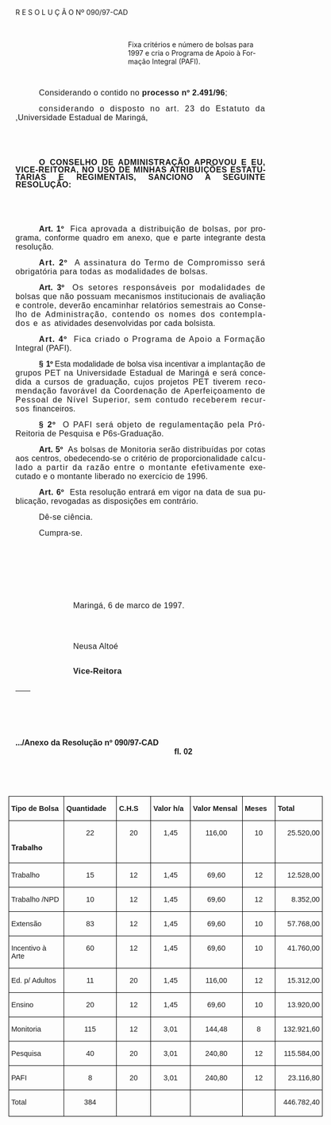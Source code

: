 <body lang=PT-BR style='tab-interval:36.0pt'>

<div class=Section1>

<p class=MsoTitle>R E S O L U Ç Ã O Nº 090/97-CAD</p>

<p class=MsoNormal style='margin-top:14.4pt;margin-right:0cm;margin-bottom:
0cm;margin-left:43.2pt;margin-bottom:.0001pt;text-indent:39.6pt;line-height:
11.4pt;mso-line-height-rule:exactly;tab-stops:70.9pt'><span style='font-size:
12.0pt;mso-bidi-font-size:10.0pt;font-family:Arial;letter-spacing:.35pt;
mso-fareast-language:EN-US'><![if !supportEmptyParas]>&nbsp;<![endif]><o:p></o:p></span></p>

<p class=MsoBodyTextIndent style='margin-left:6.0cm;text-indent:0cm'>Fixa
critérios e número de bolsas para 1997 e cria o Programa de Apoio à Formação
Integral (PAFI).</p>

<p class=MsoNormal style='text-align:justify;text-indent:35.45pt;tab-stops:
70.9pt'><span style='font-size:12.0pt;mso-bidi-font-size:10.0pt;font-family:
Arial;letter-spacing:.35pt;mso-fareast-language:EN-US'><![if !supportEmptyParas]>&nbsp;<![endif]><o:p></o:p></span></p>

<p class=MsoNormal style='text-align:justify;text-indent:35.45pt;tab-stops:
70.9pt'><span style='font-size:12.0pt;mso-bidi-font-size:10.0pt;font-family:
Arial;letter-spacing:.35pt;mso-fareast-language:EN-US'>Considerando o contido
no <b>processo nº 2.491/96</b>; <o:p></o:p></span></p>

<p class=MsoNormal style='text-align:justify;text-indent:35.45pt;tab-stops:
70.9pt'><span style='font-size:12.0pt;mso-bidi-font-size:10.0pt;font-family:
Arial;letter-spacing:1.0pt;mso-fareast-language:EN-US'>considerando o disposto
no art. 23 do Estatuto da </span><span style='font-size:12.0pt;mso-bidi-font-size:
10.0pt;font-family:Arial;letter-spacing:.3pt;mso-fareast-language:EN-US'>,Universidade
Estadual de Maringá,<o:p></o:p></span></p>

<p class=MsoNormal style='margin-left:10.8pt;text-align:justify;text-indent:
72.0pt;line-height:11.4pt;mso-line-height-rule:exactly;tab-stops:70.9pt'><span
style='font-size:12.0pt;mso-bidi-font-size:10.0pt;font-family:Arial;letter-spacing:
.55pt;mso-fareast-language:EN-US'><![if !supportEmptyParas]>&nbsp;<![endif]><o:p></o:p></span></p>

<p class=MsoNormal style='margin-left:10.8pt;text-align:justify;text-indent:
72.0pt;line-height:11.4pt;mso-line-height-rule:exactly;tab-stops:70.9pt'><span
style='font-size:12.0pt;mso-bidi-font-size:10.0pt;font-family:Arial;letter-spacing:
.55pt;mso-fareast-language:EN-US'><![if !supportEmptyParas]>&nbsp;<![endif]><o:p></o:p></span></p>

<p class=MsoNormal style='text-align:justify;text-indent:35.45pt;line-height:
11.4pt;mso-line-height-rule:exactly;tab-stops:70.9pt'><b><span
style='font-size:12.0pt;mso-bidi-font-size:10.0pt;font-family:Arial;letter-spacing:
.55pt;mso-fareast-language:EN-US'>O CONSELHO DE ADMINISTRAÇÃO APROVOU E EU,
VICE-</span></b><b><span style='font-size:12.0pt;mso-bidi-font-size:10.0pt;
font-family:Arial;letter-spacing:.5pt;mso-fareast-language:EN-US'>REITORA, NO
USO DE MINHAS ATRIBUIÇÕES ESTATUTARIAS E </span></b><b><span style='font-size:
12.0pt;mso-bidi-font-size:10.0pt;font-family:Arial;letter-spacing:.4pt;
mso-fareast-language:EN-US'>REGIMENTAIS, SANCIONO A SEGUINTE RESOLUÇÃO:<o:p></o:p></span></b></p>

<p class=MsoNormal style='margin-left:10.8pt;text-align:justify;line-height:
11.4pt;mso-line-height-rule:exactly;tab-stops:70.9pt'><span style='font-size:
12.0pt;mso-bidi-font-size:10.0pt;font-family:Arial;letter-spacing:.25pt;
mso-fareast-language:EN-US'><![if !supportEmptyParas]>&nbsp;<![endif]><o:p></o:p></span></p>

<p class=MsoNormal style='margin-left:10.8pt;text-align:justify;line-height:
11.4pt;mso-line-height-rule:exactly;tab-stops:70.9pt'><span style='font-size:
12.0pt;mso-bidi-font-size:10.0pt;font-family:Arial;letter-spacing:.25pt;
mso-fareast-language:EN-US'><![if !supportEmptyParas]>&nbsp;<![endif]><o:p></o:p></span></p>

<p class=MsoNormal style='text-align:justify;text-indent:35.45pt;tab-stops:
70.9pt'><b><span style='font-size:12.0pt;mso-bidi-font-size:10.0pt;font-family:
Arial;letter-spacing:.25pt;mso-fareast-language:EN-US'>Art. 1º</span></b><span
style='font-size:12.0pt;mso-bidi-font-size:10.0pt;font-family:Arial;letter-spacing:
.25pt;mso-fareast-language:EN-US'><span style="mso-spacerun: yes">  </span></span><span
style='font-size:12.0pt;mso-bidi-font-size:10.0pt;font-family:Arial;letter-spacing:
.75pt;mso-fareast-language:EN-US'>Fica aprovada a distribuição de bolsas, por </span><span
style='font-size:12.0pt;mso-bidi-font-size:10.0pt;font-family:Arial;letter-spacing:
.3pt;mso-fareast-language:EN-US'>programa, conforme quadro em anexo, que e parte
integrante desta </span><span style='font-size:12.0pt;mso-bidi-font-size:10.0pt;
font-family:Arial;letter-spacing:.25pt;mso-fareast-language:EN-US'>resolução.<o:p></o:p></span></p>

<p class=MsoNormal style='text-align:justify;text-indent:35.45pt;tab-stops:
70.9pt'><b><span style='font-size:12.0pt;mso-bidi-font-size:10.0pt;font-family:
Arial;letter-spacing:1.0pt;mso-fareast-language:EN-US'>Art. 2º</span></b><span
style='font-size:12.0pt;mso-bidi-font-size:10.0pt;font-family:Arial;letter-spacing:
1.0pt;mso-fareast-language:EN-US'><span style="mso-spacerun: yes">  </span>A
assinatura do Termo de Compromisso será </span><span style='font-size:12.0pt;
mso-bidi-font-size:10.0pt;font-family:Arial;letter-spacing:.6pt;mso-fareast-language:
EN-US'>obrigatória para todas as modalidades de bolsas.<o:p></o:p></span></p>

<p class=MsoNormal style='text-align:justify;text-indent:35.45pt;tab-stops:
70.9pt'><b style='mso-bidi-font-weight:normal'><span style='font-size:12.0pt;
mso-bidi-font-size:10.0pt;font-family:Arial;letter-spacing:.1pt;mso-fareast-language:
EN-US'>Art. 3º<span style="mso-spacerun: yes">  </span></span></b><span
style='font-size:12.0pt;mso-bidi-font-size:10.0pt;font-family:Arial;letter-spacing:
.9pt;mso-fareast-language:EN-US'>Os setores responsáveis por modalidades de </span><span
style='font-size:12.0pt;mso-bidi-font-size:10.0pt;font-family:Arial;letter-spacing:
.45pt;mso-fareast-language:EN-US'>bolsas que não possuam mecanismos
institucionais de avaliação e </span><span style='font-size:12.0pt;mso-bidi-font-size:
10.0pt;font-family:Arial;letter-spacing:.6pt;mso-fareast-language:EN-US'>controle,
deverão encaminhar relatórios semestrais ao Conselho </span><span
style='font-size:12.0pt;mso-bidi-font-size:10.0pt;font-family:Arial;letter-spacing:
1.1pt;mso-fareast-language:EN-US'>de Administração, contendo os nomes dos
contemplados e as </span><span style='font-size:12.0pt;mso-bidi-font-size:10.0pt;
font-family:Arial;letter-spacing:.3pt;mso-fareast-language:EN-US'>atividades
desenvolvidas por cada bolsista.<o:p></o:p></span></p>

<p class=MsoNormal style='text-align:justify;text-indent:35.45pt;tab-stops:
70.9pt'><b><span style='font-size:12.0pt;mso-bidi-font-size:10.0pt;font-family:
Arial;letter-spacing:1.05pt;mso-fareast-language:EN-US'>Art. 4º</span></b><span
style='font-size:12.0pt;mso-bidi-font-size:10.0pt;font-family:Arial;letter-spacing:
1.05pt;mso-fareast-language:EN-US'><span style="mso-spacerun: yes"> 
</span>Fica criado o Programa de Apoio a Formação </span><span
style='font-size:12.0pt;mso-bidi-font-size:10.0pt;font-family:Arial;letter-spacing:
.3pt;mso-fareast-language:EN-US'>Integral (PAFI).<b><o:p></o:p></b></span></p>

<p class=MsoNormal style='text-align:justify;text-indent:35.45pt;tab-stops:
70.9pt'><b><span style='font-size:12.0pt;mso-bidi-font-size:10.0pt;font-family:
Arial;letter-spacing:.3pt;mso-fareast-language:EN-US'>§ </span></b><b><span
style='font-size:12.0pt;mso-bidi-font-size:10.0pt;font-family:Arial;letter-spacing:
-.35pt;mso-fareast-language:EN-US'>1º</span></b><b style='mso-bidi-font-weight:
normal'><span style='font-size:12.0pt;mso-bidi-font-size:10.0pt;font-family:
Arial;letter-spacing:-.35pt;mso-fareast-language:EN-US'> </span></b><span
style='font-size:12.0pt;mso-bidi-font-size:10.0pt;font-family:Arial;mso-fareast-language:
EN-US'>Esta modalidade de bolsa visa incentivar a <span style='letter-spacing:
.45pt'>implantação de grupos PET na Universidade Estadual de Maringá e será
concedida a cursos de graduação, cujos projetos PET tiverem </span><span
style='letter-spacing:.8pt'>recomendação favorável da Coordenação de
Aperfeiçoamento de </span><span style='letter-spacing:1.1pt'>Pessoal de Nível
Superior, sem contudo receberem recursos </span><span style='letter-spacing:
.25pt'>financeiros.<o:p></o:p></span></span></p>

<p class=MsoNormal style='text-align:justify;text-indent:35.45pt;tab-stops:
70.9pt'><b><span style='font-size:12.0pt;mso-bidi-font-size:10.0pt;font-family:
Arial;letter-spacing:.85pt;mso-fareast-language:EN-US'>§ 2º<span
style="mso-spacerun: yes">  </span></span></b><span style='font-size:12.0pt;
mso-bidi-font-size:10.0pt;font-family:Arial;letter-spacing:.85pt;mso-fareast-language:
EN-US'>O PAFI será objeto de regulamentação pela Pró-</span><span
style='font-size:12.0pt;mso-bidi-font-size:10.0pt;font-family:Arial;letter-spacing:
.35pt;mso-fareast-language:EN-US'>Reitoria de Pesquisa e P6s-Graduação.<o:p></o:p></span></p>

<p class=MsoNormal style='text-align:justify;text-indent:35.45pt;tab-stops:
70.9pt'><b style='mso-bidi-font-weight:normal'><span style='font-size:12.0pt;
mso-bidi-font-size:10.0pt;font-family:Arial;letter-spacing:.15pt;mso-fareast-language:
EN-US'>Art. 5º<span style="mso-spacerun: yes">  </span></span></b><span
style='font-size:12.0pt;mso-bidi-font-size:10.0pt;font-family:Arial;letter-spacing:
.5pt;mso-fareast-language:EN-US'>As bolsas de Monitoria serão distribuídas por </span><span
style='font-size:12.0pt;mso-bidi-font-size:10.0pt;font-family:Arial;letter-spacing:
.3pt;mso-fareast-language:EN-US'>cotas aos centros, obedecendo-se o critério de
proporcionalidade </span><span style='font-size:12.0pt;mso-bidi-font-size:10.0pt;
font-family:Arial;letter-spacing:1.1pt;mso-fareast-language:EN-US'>calculado a
partir da razão entre o montante efetivamente </span><span style='font-size:
12.0pt;mso-bidi-font-size:10.0pt;font-family:Arial;letter-spacing:.35pt;
mso-fareast-language:EN-US'>executado e o montante liberado no exercício de
1996.<o:p></o:p></span></p>

<p class=MsoNormal style='text-align:justify;text-indent:35.45pt;tab-stops:
70.9pt'><b><span style='font-size:12.0pt;mso-bidi-font-size:10.0pt;font-family:
Arial;letter-spacing:.35pt;mso-fareast-language:EN-US'>Art. 6º </span></b><span
style='font-size:12.0pt;mso-bidi-font-size:10.0pt;font-family:Arial;letter-spacing:
.35pt;mso-fareast-language:EN-US'><span style="mso-spacerun: yes"> </span>Esta
resolução entrará em vigor na data de sua </span><span style='font-size:12.0pt;
mso-bidi-font-size:10.0pt;font-family:Arial;letter-spacing:.3pt;mso-fareast-language:
EN-US'>publicação, revogadas as disposições em contrário.<o:p></o:p></span></p>

<p class=MsoNormal style='text-align:justify;text-indent:35.45pt;tab-stops:
70.9pt'><span style='font-size:12.0pt;mso-bidi-font-size:10.0pt;font-family:
Arial;letter-spacing:.4pt;mso-fareast-language:EN-US'>Dê-se ciência.<o:p></o:p></span></p>

<p class=MsoNormal style='text-align:justify;text-indent:35.45pt;tab-stops:
70.9pt'><span style='font-size:12.0pt;mso-bidi-font-size:10.0pt;font-family:
Arial;letter-spacing:.35pt;mso-fareast-language:EN-US'>Cumpra-se.<o:p></o:p></span></p>

<p class=MsoNormal style='text-align:justify;text-indent:35.45pt;tab-stops:
70.9pt'><span style='font-size:12.0pt;mso-bidi-font-size:10.0pt;font-family:
Arial;letter-spacing:.3pt;mso-fareast-language:EN-US'><![if !supportEmptyParas]>&nbsp;<![endif]><o:p></o:p></span></p>

<p class=MsoNormal style='tab-stops:70.9pt'><span style='font-size:12.0pt;
mso-bidi-font-size:10.0pt;font-family:Arial;letter-spacing:.3pt;mso-fareast-language:
EN-US'><![if !supportEmptyParas]>&nbsp;<![endif]><o:p></o:p></span></p>

<p class=MsoNormal style='tab-stops:70.9pt'><span style='font-size:12.0pt;
mso-bidi-font-size:10.0pt;font-family:Arial;letter-spacing:.3pt;mso-fareast-language:
EN-US'><![if !supportEmptyParas]>&nbsp;<![endif]><o:p></o:p></span></p>

<p class=MsoNormal style='tab-stops:70.9pt'><span style='font-size:12.0pt;
mso-bidi-font-size:10.0pt;font-family:Arial;letter-spacing:.3pt;mso-fareast-language:
EN-US'><span style='mso-tab-count:1'>                        </span><span
style='mso-tab-count:1'>                        </span><span style='mso-tab-count:
1'>                        </span><span style='mso-tab-count:1'>                        </span><span
style='mso-tab-count:1'>                        </span>Maringá, 6 de marco de
1997.<o:p></o:p></span></p>

<p class=MsoNormal style='tab-stops:70.9pt'><span style='font-size:12.0pt;
mso-bidi-font-size:10.0pt;font-family:Arial;letter-spacing:.3pt;mso-fareast-language:
EN-US'><![if !supportEmptyParas]>&nbsp;<![endif]><o:p></o:p></span></p>

<p class=MsoNormal style='tab-stops:70.9pt'><span style='font-size:12.0pt;
mso-bidi-font-size:10.0pt;font-family:Arial;letter-spacing:.3pt;mso-fareast-language:
EN-US'><span style='mso-tab-count:1'>                        </span><span
style='mso-tab-count:1'>                        </span><span style='mso-tab-count:
1'>                        </span><span style='mso-tab-count:1'>                        </span><span
style='mso-tab-count:1'>                        </span>Neusa Altoé<o:p></o:p></span></p>

<p class=MsoNormal style='tab-stops:70.9pt'><span style='font-size:12.0pt;
mso-bidi-font-size:10.0pt;font-family:Arial;letter-spacing:.3pt;mso-fareast-language:
EN-US'><span style='mso-tab-count:1'>                        </span><span
style='mso-tab-count:1'>                        </span><span style='mso-tab-count:
1'>                        </span><span style='mso-tab-count:1'>                        </span><span
style='mso-tab-count:1'>                        </span><b>Vice-Reitora<o:p></o:p></b></span></p>

<div style='mso-element:frame;mso-element-frame-width:113.75pt;mso-element-frame-height:
11.8pt;mso-element-frame-hspace:9.4pt;mso-element-wrap:around;mso-element-anchor-vertical:
page;mso-element-anchor-horizontal:margin;mso-element-top:618.0pt'>

<table cellspacing=0 cellpadding=0 hspace=0 vspace=0 width=164 height=16
 align=left>
 <tr>
  <td valign=top align=left height=16 style='padding-top:0cm;padding-right:
  9.4pt;padding-bottom:0cm;padding-left:9.4pt'>
  <p class=MsoNormal style='tab-stops:70.9pt;mso-element:frame;mso-element-frame-width:
  113.75pt;mso-element-frame-height:11.8pt;mso-element-frame-hspace:9.4pt;
  mso-element-wrap:around;mso-element-anchor-vertical:page;mso-element-anchor-horizontal:
  margin;mso-element-top:618.0pt'><span style='font-size:12.0pt;mso-bidi-font-size:
  10.0pt;font-family:Arial'><![if !supportEmptyParas]>&nbsp;<![endif]><o:p></o:p></span></p>
  </td>
 </tr>
</table>

</div>

<p class=MsoNormal style='tab-stops:70.9pt'><b><span style='font-size:12.0pt;
mso-bidi-font-size:10.0pt;font-family:Arial'><![if !supportEmptyParas]>&nbsp;<![endif]><o:p></o:p></span></b></p>

<p class=MsoNormal style='tab-stops:70.9pt'><b><span style='font-size:12.0pt;
mso-bidi-font-size:10.0pt;font-family:Arial'><![if !supportEmptyParas]>&nbsp;<![endif]><o:p></o:p></span></b></p>

<p class=MsoNormal style='tab-stops:70.9pt'><b><span style='font-size:12.0pt;
mso-bidi-font-size:10.0pt;font-family:Arial'>.../Anexo da Resolução nº
090/97-CAD<span style='mso-tab-count:1'>               </span><span
style='mso-tab-count:1'>                        </span><span style='mso-tab-count:
1'>                        </span><span style='mso-tab-count:1'>                        </span><span
style='mso-tab-count:1'>                        </span>fl. 02<o:p></o:p></span></b></p>

<p class=MsoNormal style='tab-stops:70.9pt'><b><span style='font-size:12.0pt;
mso-bidi-font-size:10.0pt;font-family:Arial'><![if !supportEmptyParas]>&nbsp;<![endif]><o:p></o:p></span></b></p>

<p class=MsoNormal style='tab-stops:70.9pt'><b><span style='font-size:12.0pt;
mso-bidi-font-size:10.0pt;font-family:Arial'><![if !supportEmptyParas]>&nbsp;<![endif]><o:p></o:p></span></b></p>

<table border=1 cellspacing=0 cellpadding=0 width=633 style='width:474.9pt;
 margin-left:-10.7pt;border-collapse:collapse;border:none;mso-border-alt:solid windowtext .5pt;
 mso-padding-alt:0cm 3.5pt 0cm 3.5pt'>
 <tr>
  <td width=118 valign=top style='width:88.2pt;border:solid windowtext .5pt;
  padding:0cm 3.5pt 0cm 3.5pt'>
  <p class=MsoNormal style='tab-stops:70.9pt'><b><span style='font-size:11.0pt;
  mso-bidi-font-size:10.0pt;font-family:Arial'>Tipo de Bolsa<o:p></o:p></span></b></p>
  </td>
  <td width=111 valign=top style='width:82.9pt;border:solid windowtext .5pt;
  border-left:none;mso-border-left-alt:solid windowtext .5pt;padding:0cm 3.5pt 0cm 3.5pt'>
  <p class=MsoNormal style='tab-stops:70.9pt'><b><span style='font-size:11.0pt;
  mso-bidi-font-size:10.0pt;font-family:Arial'>Quantidade<o:p></o:p></span></b></p>
  </td>
  <td width=64 valign=top style='width:48.25pt;border:solid windowtext .5pt;
  border-left:none;mso-border-left-alt:solid windowtext .5pt;padding:0cm 3.5pt 0cm 3.5pt'>
  <p class=MsoNormal style='tab-stops:70.9pt'><b><span style='font-size:11.0pt;
  mso-bidi-font-size:10.0pt;font-family:Arial'>C.H.S<o:p></o:p></span></b></p>
  </td>
  <td width=81 valign=top style='width:60.6pt;border:solid windowtext .5pt;
  border-left:none;mso-border-left-alt:solid windowtext .5pt;padding:0cm 3.5pt 0cm 3.5pt'>
  <p class=MsoNormal style='tab-stops:70.9pt'><b><span style='font-size:11.0pt;
  mso-bidi-font-size:10.0pt;font-family:Arial'>Valor h/a<o:p></o:p></span></b></p>
  </td>
  <td width=108 valign=top style='width:80.7pt;border:solid windowtext .5pt;
  border-left:none;mso-border-left-alt:solid windowtext .5pt;padding:0cm 3.5pt 0cm 3.5pt'>
  <p class=MsoNormal style='tab-stops:70.9pt'><b><span style='font-size:11.0pt;
  mso-bidi-font-size:10.0pt;font-family:Arial'>Valor Mensal<o:p></o:p></span></b></p>
  </td>
  <td width=65 valign=top style='width:48.55pt;border:solid windowtext .5pt;
  border-left:none;mso-border-left-alt:solid windowtext .5pt;padding:0cm 3.5pt 0cm 3.5pt'>
  <p class=MsoNormal style='tab-stops:70.9pt'><b><span style='font-size:11.0pt;
  mso-bidi-font-size:10.0pt;font-family:Arial'>Meses<o:p></o:p></span></b></p>
  </td>
  <td width=88 valign=top style='width:65.7pt;border:solid windowtext .5pt;
  border-left:none;mso-border-left-alt:solid windowtext .5pt;padding:0cm 3.5pt 0cm 3.5pt'>
  <p class=MsoNormal style='tab-stops:70.9pt'><b><span style='font-size:11.0pt;
  mso-bidi-font-size:10.0pt;font-family:Arial'>Total<o:p></o:p></span></b></p>
  </td>
 </tr>
 <tr>
  <td width=118 valign=top style='width:88.2pt;border:solid windowtext .5pt;
  border-top:none;mso-border-top-alt:solid windowtext .5pt;padding:0cm 3.5pt 0cm 3.5pt'>
  <h1><span style='font-size:11.0pt;mso-bidi-font-size:10.0pt'>Trabalho<o:p></o:p></span></h1>
  </td>
  <td width=111 valign=top style='width:82.9pt;border-top:none;border-left:
  none;border-bottom:solid windowtext .5pt;border-right:solid windowtext .5pt;
  mso-border-top-alt:solid windowtext .5pt;mso-border-left-alt:solid windowtext .5pt;
  padding:0cm 3.5pt 0cm 3.5pt'>
  <p class=MsoNormal align=center style='text-align:center;tab-stops:70.9pt'><span
  style='font-size:11.0pt;mso-bidi-font-size:10.0pt;font-family:Arial'>22<o:p></o:p></span></p>
  </td>
  <td width=64 valign=top style='width:48.25pt;border-top:none;border-left:
  none;border-bottom:solid windowtext .5pt;border-right:solid windowtext .5pt;
  mso-border-top-alt:solid windowtext .5pt;mso-border-left-alt:solid windowtext .5pt;
  padding:0cm 3.5pt 0cm 3.5pt'>
  <p class=MsoNormal align=center style='text-align:center;tab-stops:70.9pt'><span
  style='font-size:11.0pt;mso-bidi-font-size:10.0pt;font-family:Arial'>20<o:p></o:p></span></p>
  </td>
  <td width=81 valign=top style='width:60.6pt;border-top:none;border-left:none;
  border-bottom:solid windowtext .5pt;border-right:solid windowtext .5pt;
  mso-border-top-alt:solid windowtext .5pt;mso-border-left-alt:solid windowtext .5pt;
  padding:0cm 3.5pt 0cm 3.5pt'>
  <p class=MsoNormal align=center style='text-align:center;tab-stops:70.9pt'><span
  style='font-size:11.0pt;mso-bidi-font-size:10.0pt;font-family:Arial'>1,45<o:p></o:p></span></p>
  </td>
  <td width=108 valign=top style='width:80.7pt;border-top:none;border-left:
  none;border-bottom:solid windowtext .5pt;border-right:solid windowtext .5pt;
  mso-border-top-alt:solid windowtext .5pt;mso-border-left-alt:solid windowtext .5pt;
  padding:0cm 3.5pt 0cm 3.5pt'>
  <p class=MsoNormal align=center style='text-align:center;tab-stops:70.9pt'><span
  style='font-size:11.0pt;mso-bidi-font-size:10.0pt;font-family:Arial'>116,00<o:p></o:p></span></p>
  </td>
  <td width=65 valign=top style='width:48.55pt;border-top:none;border-left:
  none;border-bottom:solid windowtext .5pt;border-right:solid windowtext .5pt;
  mso-border-top-alt:solid windowtext .5pt;mso-border-left-alt:solid windowtext .5pt;
  padding:0cm 3.5pt 0cm 3.5pt'>
  <p class=MsoNormal align=center style='text-align:center;tab-stops:70.9pt'><span
  style='font-size:11.0pt;mso-bidi-font-size:10.0pt;font-family:Arial'>10<o:p></o:p></span></p>
  </td>
  <td width=88 valign=top style='width:65.7pt;border-top:none;border-left:none;
  border-bottom:solid windowtext .5pt;border-right:solid windowtext .5pt;
  mso-border-top-alt:solid windowtext .5pt;mso-border-left-alt:solid windowtext .5pt;
  padding:0cm 3.5pt 0cm 3.5pt'>
  <p class=MsoNormal align=right style='text-align:right;tab-stops:70.9pt'><span
  style='font-size:11.0pt;mso-bidi-font-size:10.0pt;font-family:Arial'>25.520,00<o:p></o:p></span></p>
  </td>
 </tr>
 <tr>
  <td width=118 valign=top style='width:88.2pt;border:solid windowtext .5pt;
  border-top:none;mso-border-top-alt:solid windowtext .5pt;padding:0cm 3.5pt 0cm 3.5pt'>
  <p class=MsoNormal style='tab-stops:70.9pt'><span style='font-size:11.0pt;
  mso-bidi-font-size:10.0pt;font-family:Arial'>Trabalho<o:p></o:p></span></p>
  </td>
  <td width=111 valign=top style='width:82.9pt;border-top:none;border-left:
  none;border-bottom:solid windowtext .5pt;border-right:solid windowtext .5pt;
  mso-border-top-alt:solid windowtext .5pt;mso-border-left-alt:solid windowtext .5pt;
  padding:0cm 3.5pt 0cm 3.5pt'>
  <p class=MsoNormal align=center style='text-align:center;tab-stops:70.9pt'><span
  style='font-size:11.0pt;mso-bidi-font-size:10.0pt;font-family:Arial'>15<o:p></o:p></span></p>
  </td>
  <td width=64 valign=top style='width:48.25pt;border-top:none;border-left:
  none;border-bottom:solid windowtext .5pt;border-right:solid windowtext .5pt;
  mso-border-top-alt:solid windowtext .5pt;mso-border-left-alt:solid windowtext .5pt;
  padding:0cm 3.5pt 0cm 3.5pt'>
  <p class=MsoNormal align=center style='text-align:center;tab-stops:70.9pt'><span
  style='font-size:11.0pt;mso-bidi-font-size:10.0pt;font-family:Arial'>12<o:p></o:p></span></p>
  </td>
  <td width=81 valign=top style='width:60.6pt;border-top:none;border-left:none;
  border-bottom:solid windowtext .5pt;border-right:solid windowtext .5pt;
  mso-border-top-alt:solid windowtext .5pt;mso-border-left-alt:solid windowtext .5pt;
  padding:0cm 3.5pt 0cm 3.5pt'>
  <p class=MsoNormal align=center style='text-align:center;tab-stops:70.9pt'><span
  style='font-size:11.0pt;mso-bidi-font-size:10.0pt;font-family:Arial'>1,45<o:p></o:p></span></p>
  </td>
  <td width=108 valign=top style='width:80.7pt;border-top:none;border-left:
  none;border-bottom:solid windowtext .5pt;border-right:solid windowtext .5pt;
  mso-border-top-alt:solid windowtext .5pt;mso-border-left-alt:solid windowtext .5pt;
  padding:0cm 3.5pt 0cm 3.5pt'>
  <p class=MsoNormal align=center style='text-align:center;tab-stops:70.9pt'><span
  style='font-size:11.0pt;mso-bidi-font-size:10.0pt;font-family:Arial'>69,60<o:p></o:p></span></p>
  </td>
  <td width=65 valign=top style='width:48.55pt;border-top:none;border-left:
  none;border-bottom:solid windowtext .5pt;border-right:solid windowtext .5pt;
  mso-border-top-alt:solid windowtext .5pt;mso-border-left-alt:solid windowtext .5pt;
  padding:0cm 3.5pt 0cm 3.5pt'>
  <p class=MsoNormal align=center style='text-align:center;tab-stops:70.9pt'><span
  style='font-size:11.0pt;mso-bidi-font-size:10.0pt;font-family:Arial'>12<o:p></o:p></span></p>
  </td>
  <td width=88 valign=top style='width:65.7pt;border-top:none;border-left:none;
  border-bottom:solid windowtext .5pt;border-right:solid windowtext .5pt;
  mso-border-top-alt:solid windowtext .5pt;mso-border-left-alt:solid windowtext .5pt;
  padding:0cm 3.5pt 0cm 3.5pt'>
  <p class=MsoNormal align=right style='text-align:right;tab-stops:70.9pt'><span
  style='font-size:11.0pt;mso-bidi-font-size:10.0pt;font-family:Arial'>12.528,00<o:p></o:p></span></p>
  </td>
 </tr>
 <tr>
  <td width=118 valign=top style='width:88.2pt;border:solid windowtext .5pt;
  border-top:none;mso-border-top-alt:solid windowtext .5pt;padding:0cm 3.5pt 0cm 3.5pt'>
  <p class=MsoNormal style='tab-stops:70.9pt'><span style='font-size:11.0pt;
  mso-bidi-font-size:10.0pt;font-family:Arial'>Trabalho /NPD<o:p></o:p></span></p>
  </td>
  <td width=111 valign=top style='width:82.9pt;border-top:none;border-left:
  none;border-bottom:solid windowtext .5pt;border-right:solid windowtext .5pt;
  mso-border-top-alt:solid windowtext .5pt;mso-border-left-alt:solid windowtext .5pt;
  padding:0cm 3.5pt 0cm 3.5pt'>
  <p class=MsoNormal align=center style='text-align:center;tab-stops:70.9pt'><span
  style='font-size:11.0pt;mso-bidi-font-size:10.0pt;font-family:Arial'>10<o:p></o:p></span></p>
  </td>
  <td width=64 valign=top style='width:48.25pt;border-top:none;border-left:
  none;border-bottom:solid windowtext .5pt;border-right:solid windowtext .5pt;
  mso-border-top-alt:solid windowtext .5pt;mso-border-left-alt:solid windowtext .5pt;
  padding:0cm 3.5pt 0cm 3.5pt'>
  <p class=MsoNormal align=center style='text-align:center;tab-stops:70.9pt'><span
  style='font-size:11.0pt;mso-bidi-font-size:10.0pt;font-family:Arial'>12<o:p></o:p></span></p>
  </td>
  <td width=81 valign=top style='width:60.6pt;border-top:none;border-left:none;
  border-bottom:solid windowtext .5pt;border-right:solid windowtext .5pt;
  mso-border-top-alt:solid windowtext .5pt;mso-border-left-alt:solid windowtext .5pt;
  padding:0cm 3.5pt 0cm 3.5pt'>
  <p class=MsoNormal align=center style='text-align:center;tab-stops:70.9pt'><span
  style='font-size:11.0pt;mso-bidi-font-size:10.0pt;font-family:Arial'>1,45<o:p></o:p></span></p>
  </td>
  <td width=108 valign=top style='width:80.7pt;border-top:none;border-left:
  none;border-bottom:solid windowtext .5pt;border-right:solid windowtext .5pt;
  mso-border-top-alt:solid windowtext .5pt;mso-border-left-alt:solid windowtext .5pt;
  padding:0cm 3.5pt 0cm 3.5pt'>
  <p class=MsoNormal align=center style='text-align:center;tab-stops:70.9pt'><span
  style='font-size:11.0pt;mso-bidi-font-size:10.0pt;font-family:Arial'>69,60<o:p></o:p></span></p>
  </td>
  <td width=65 valign=top style='width:48.55pt;border-top:none;border-left:
  none;border-bottom:solid windowtext .5pt;border-right:solid windowtext .5pt;
  mso-border-top-alt:solid windowtext .5pt;mso-border-left-alt:solid windowtext .5pt;
  padding:0cm 3.5pt 0cm 3.5pt'>
  <p class=MsoNormal align=center style='text-align:center;tab-stops:70.9pt'><span
  style='font-size:11.0pt;mso-bidi-font-size:10.0pt;font-family:Arial'>12<o:p></o:p></span></p>
  </td>
  <td width=88 valign=top style='width:65.7pt;border-top:none;border-left:none;
  border-bottom:solid windowtext .5pt;border-right:solid windowtext .5pt;
  mso-border-top-alt:solid windowtext .5pt;mso-border-left-alt:solid windowtext .5pt;
  padding:0cm 3.5pt 0cm 3.5pt'>
  <p class=MsoNormal align=right style='text-align:right;tab-stops:70.9pt'><span
  style='font-size:11.0pt;mso-bidi-font-size:10.0pt;font-family:Arial'>8.352,00<o:p></o:p></span></p>
  </td>
 </tr>
 <tr>
  <td width=118 valign=top style='width:88.2pt;border:solid windowtext .5pt;
  border-top:none;mso-border-top-alt:solid windowtext .5pt;padding:0cm 3.5pt 0cm 3.5pt'>
  <p class=MsoNormal style='tab-stops:70.9pt'><span style='font-size:11.0pt;
  mso-bidi-font-size:10.0pt;font-family:Arial'>Extensão<o:p></o:p></span></p>
  </td>
  <td width=111 valign=top style='width:82.9pt;border-top:none;border-left:
  none;border-bottom:solid windowtext .5pt;border-right:solid windowtext .5pt;
  mso-border-top-alt:solid windowtext .5pt;mso-border-left-alt:solid windowtext .5pt;
  padding:0cm 3.5pt 0cm 3.5pt'>
  <p class=MsoNormal align=center style='text-align:center;tab-stops:70.9pt'><span
  style='font-size:11.0pt;mso-bidi-font-size:10.0pt;font-family:Arial'>83<o:p></o:p></span></p>
  </td>
  <td width=64 valign=top style='width:48.25pt;border-top:none;border-left:
  none;border-bottom:solid windowtext .5pt;border-right:solid windowtext .5pt;
  mso-border-top-alt:solid windowtext .5pt;mso-border-left-alt:solid windowtext .5pt;
  padding:0cm 3.5pt 0cm 3.5pt'>
  <p class=MsoNormal align=center style='text-align:center;tab-stops:70.9pt'><span
  style='font-size:11.0pt;mso-bidi-font-size:10.0pt;font-family:Arial'>12<o:p></o:p></span></p>
  </td>
  <td width=81 valign=top style='width:60.6pt;border-top:none;border-left:none;
  border-bottom:solid windowtext .5pt;border-right:solid windowtext .5pt;
  mso-border-top-alt:solid windowtext .5pt;mso-border-left-alt:solid windowtext .5pt;
  padding:0cm 3.5pt 0cm 3.5pt'>
  <p class=MsoNormal align=center style='text-align:center;tab-stops:70.9pt'><span
  style='font-size:11.0pt;mso-bidi-font-size:10.0pt;font-family:Arial'>1,45<o:p></o:p></span></p>
  </td>
  <td width=108 valign=top style='width:80.7pt;border-top:none;border-left:
  none;border-bottom:solid windowtext .5pt;border-right:solid windowtext .5pt;
  mso-border-top-alt:solid windowtext .5pt;mso-border-left-alt:solid windowtext .5pt;
  padding:0cm 3.5pt 0cm 3.5pt'>
  <p class=MsoNormal align=center style='text-align:center;tab-stops:70.9pt'><span
  style='font-size:11.0pt;mso-bidi-font-size:10.0pt;font-family:Arial'>69,60<o:p></o:p></span></p>
  </td>
  <td width=65 valign=top style='width:48.55pt;border-top:none;border-left:
  none;border-bottom:solid windowtext .5pt;border-right:solid windowtext .5pt;
  mso-border-top-alt:solid windowtext .5pt;mso-border-left-alt:solid windowtext .5pt;
  padding:0cm 3.5pt 0cm 3.5pt'>
  <p class=MsoNormal align=center style='text-align:center;tab-stops:70.9pt'><span
  style='font-size:11.0pt;mso-bidi-font-size:10.0pt;font-family:Arial'>10<o:p></o:p></span></p>
  </td>
  <td width=88 valign=top style='width:65.7pt;border-top:none;border-left:none;
  border-bottom:solid windowtext .5pt;border-right:solid windowtext .5pt;
  mso-border-top-alt:solid windowtext .5pt;mso-border-left-alt:solid windowtext .5pt;
  padding:0cm 3.5pt 0cm 3.5pt'>
  <p class=MsoNormal align=right style='text-align:right;tab-stops:70.9pt'><span
  style='font-size:11.0pt;mso-bidi-font-size:10.0pt;font-family:Arial'>57.768,00<o:p></o:p></span></p>
  </td>
 </tr>
 <tr>
  <td width=118 valign=top style='width:88.2pt;border:solid windowtext .5pt;
  border-top:none;mso-border-top-alt:solid windowtext .5pt;padding:0cm 3.5pt 0cm 3.5pt'>
  <p class=MsoNormal style='tab-stops:70.9pt'><span style='font-size:11.0pt;
  mso-bidi-font-size:10.0pt;font-family:Arial'>Incentivo à Arte<o:p></o:p></span></p>
  </td>
  <td width=111 valign=top style='width:82.9pt;border-top:none;border-left:
  none;border-bottom:solid windowtext .5pt;border-right:solid windowtext .5pt;
  mso-border-top-alt:solid windowtext .5pt;mso-border-left-alt:solid windowtext .5pt;
  padding:0cm 3.5pt 0cm 3.5pt'>
  <p class=MsoNormal align=center style='text-align:center;tab-stops:70.9pt'><span
  style='font-size:11.0pt;mso-bidi-font-size:10.0pt;font-family:Arial'>60<o:p></o:p></span></p>
  </td>
  <td width=64 valign=top style='width:48.25pt;border-top:none;border-left:
  none;border-bottom:solid windowtext .5pt;border-right:solid windowtext .5pt;
  mso-border-top-alt:solid windowtext .5pt;mso-border-left-alt:solid windowtext .5pt;
  padding:0cm 3.5pt 0cm 3.5pt'>
  <p class=MsoNormal align=center style='text-align:center;tab-stops:70.9pt'><span
  style='font-size:11.0pt;mso-bidi-font-size:10.0pt;font-family:Arial'>12<o:p></o:p></span></p>
  </td>
  <td width=81 valign=top style='width:60.6pt;border-top:none;border-left:none;
  border-bottom:solid windowtext .5pt;border-right:solid windowtext .5pt;
  mso-border-top-alt:solid windowtext .5pt;mso-border-left-alt:solid windowtext .5pt;
  padding:0cm 3.5pt 0cm 3.5pt'>
  <p class=MsoNormal align=center style='text-align:center;tab-stops:70.9pt'><span
  style='font-size:11.0pt;mso-bidi-font-size:10.0pt;font-family:Arial'>1,45<o:p></o:p></span></p>
  </td>
  <td width=108 valign=top style='width:80.7pt;border-top:none;border-left:
  none;border-bottom:solid windowtext .5pt;border-right:solid windowtext .5pt;
  mso-border-top-alt:solid windowtext .5pt;mso-border-left-alt:solid windowtext .5pt;
  padding:0cm 3.5pt 0cm 3.5pt'>
  <p class=MsoNormal align=center style='text-align:center;tab-stops:70.9pt'><span
  style='font-size:11.0pt;mso-bidi-font-size:10.0pt;font-family:Arial'>69,60<o:p></o:p></span></p>
  </td>
  <td width=65 valign=top style='width:48.55pt;border-top:none;border-left:
  none;border-bottom:solid windowtext .5pt;border-right:solid windowtext .5pt;
  mso-border-top-alt:solid windowtext .5pt;mso-border-left-alt:solid windowtext .5pt;
  padding:0cm 3.5pt 0cm 3.5pt'>
  <p class=MsoNormal align=center style='text-align:center;tab-stops:70.9pt'><span
  style='font-size:11.0pt;mso-bidi-font-size:10.0pt;font-family:Arial'>10<o:p></o:p></span></p>
  </td>
  <td width=88 valign=top style='width:65.7pt;border-top:none;border-left:none;
  border-bottom:solid windowtext .5pt;border-right:solid windowtext .5pt;
  mso-border-top-alt:solid windowtext .5pt;mso-border-left-alt:solid windowtext .5pt;
  padding:0cm 3.5pt 0cm 3.5pt'>
  <p class=MsoNormal align=right style='text-align:right;tab-stops:70.9pt'><span
  style='font-size:11.0pt;mso-bidi-font-size:10.0pt;font-family:Arial'>41.760,00<o:p></o:p></span></p>
  </td>
 </tr>
 <tr>
  <td width=118 valign=top style='width:88.2pt;border:solid windowtext .5pt;
  border-top:none;mso-border-top-alt:solid windowtext .5pt;padding:0cm 3.5pt 0cm 3.5pt'>
  <p class=MsoNormal style='tab-stops:70.9pt'><span lang=ES-TRAD
  style='font-size:11.0pt;mso-bidi-font-size:10.0pt;font-family:Arial;
  mso-ansi-language:ES-TRAD'>Ed. p/ Adultos<o:p></o:p></span></p>
  </td>
  <td width=111 valign=top style='width:82.9pt;border-top:none;border-left:
  none;border-bottom:solid windowtext .5pt;border-right:solid windowtext .5pt;
  mso-border-top-alt:solid windowtext .5pt;mso-border-left-alt:solid windowtext .5pt;
  padding:0cm 3.5pt 0cm 3.5pt'>
  <p class=MsoNormal align=center style='text-align:center;tab-stops:70.9pt'><span
  lang=ES-TRAD style='font-size:11.0pt;mso-bidi-font-size:10.0pt;font-family:
  Arial;mso-ansi-language:ES-TRAD'>11<o:p></o:p></span></p>
  </td>
  <td width=64 valign=top style='width:48.25pt;border-top:none;border-left:
  none;border-bottom:solid windowtext .5pt;border-right:solid windowtext .5pt;
  mso-border-top-alt:solid windowtext .5pt;mso-border-left-alt:solid windowtext .5pt;
  padding:0cm 3.5pt 0cm 3.5pt'>
  <p class=MsoNormal align=center style='text-align:center;tab-stops:70.9pt'><span
  lang=ES-TRAD style='font-size:11.0pt;mso-bidi-font-size:10.0pt;font-family:
  Arial;mso-ansi-language:ES-TRAD'>20<o:p></o:p></span></p>
  </td>
  <td width=81 valign=top style='width:60.6pt;border-top:none;border-left:none;
  border-bottom:solid windowtext .5pt;border-right:solid windowtext .5pt;
  mso-border-top-alt:solid windowtext .5pt;mso-border-left-alt:solid windowtext .5pt;
  padding:0cm 3.5pt 0cm 3.5pt'>
  <p class=MsoNormal align=center style='text-align:center;tab-stops:70.9pt'><span
  lang=ES-TRAD style='font-size:11.0pt;mso-bidi-font-size:10.0pt;font-family:
  Arial;mso-ansi-language:ES-TRAD'>1,45<o:p></o:p></span></p>
  </td>
  <td width=108 valign=top style='width:80.7pt;border-top:none;border-left:
  none;border-bottom:solid windowtext .5pt;border-right:solid windowtext .5pt;
  mso-border-top-alt:solid windowtext .5pt;mso-border-left-alt:solid windowtext .5pt;
  padding:0cm 3.5pt 0cm 3.5pt'>
  <p class=MsoNormal align=center style='text-align:center;tab-stops:70.9pt'><span
  lang=ES-TRAD style='font-size:11.0pt;mso-bidi-font-size:10.0pt;font-family:
  Arial;mso-ansi-language:ES-TRAD'>116,00<o:p></o:p></span></p>
  </td>
  <td width=65 valign=top style='width:48.55pt;border-top:none;border-left:
  none;border-bottom:solid windowtext .5pt;border-right:solid windowtext .5pt;
  mso-border-top-alt:solid windowtext .5pt;mso-border-left-alt:solid windowtext .5pt;
  padding:0cm 3.5pt 0cm 3.5pt'>
  <p class=MsoNormal align=center style='text-align:center;tab-stops:70.9pt'><span
  lang=ES-TRAD style='font-size:11.0pt;mso-bidi-font-size:10.0pt;font-family:
  Arial;mso-ansi-language:ES-TRAD'>12<o:p></o:p></span></p>
  </td>
  <td width=88 valign=top style='width:65.7pt;border-top:none;border-left:none;
  border-bottom:solid windowtext .5pt;border-right:solid windowtext .5pt;
  mso-border-top-alt:solid windowtext .5pt;mso-border-left-alt:solid windowtext .5pt;
  padding:0cm 3.5pt 0cm 3.5pt'>
  <p class=MsoNormal align=right style='text-align:right;tab-stops:70.9pt'><span
  lang=ES-TRAD style='font-size:11.0pt;mso-bidi-font-size:10.0pt;font-family:
  Arial;mso-ansi-language:ES-TRAD'>15.312,00<o:p></o:p></span></p>
  </td>
 </tr>
 <tr>
  <td width=118 valign=top style='width:88.2pt;border:solid windowtext .5pt;
  border-top:none;mso-border-top-alt:solid windowtext .5pt;padding:0cm 3.5pt 0cm 3.5pt'>
  <p class=MsoNormal style='tab-stops:70.9pt'><span style='font-size:11.0pt;
  mso-bidi-font-size:10.0pt;font-family:Arial'>Ensino<o:p></o:p></span></p>
  </td>
  <td width=111 valign=top style='width:82.9pt;border-top:none;border-left:
  none;border-bottom:solid windowtext .5pt;border-right:solid windowtext .5pt;
  mso-border-top-alt:solid windowtext .5pt;mso-border-left-alt:solid windowtext .5pt;
  padding:0cm 3.5pt 0cm 3.5pt'>
  <p class=MsoNormal align=center style='text-align:center;tab-stops:70.9pt'><span
  style='font-size:11.0pt;mso-bidi-font-size:10.0pt;font-family:Arial'>20<o:p></o:p></span></p>
  </td>
  <td width=64 valign=top style='width:48.25pt;border-top:none;border-left:
  none;border-bottom:solid windowtext .5pt;border-right:solid windowtext .5pt;
  mso-border-top-alt:solid windowtext .5pt;mso-border-left-alt:solid windowtext .5pt;
  padding:0cm 3.5pt 0cm 3.5pt'>
  <p class=MsoNormal align=center style='text-align:center;tab-stops:70.9pt'><span
  style='font-size:11.0pt;mso-bidi-font-size:10.0pt;font-family:Arial'>12<o:p></o:p></span></p>
  </td>
  <td width=81 valign=top style='width:60.6pt;border-top:none;border-left:none;
  border-bottom:solid windowtext .5pt;border-right:solid windowtext .5pt;
  mso-border-top-alt:solid windowtext .5pt;mso-border-left-alt:solid windowtext .5pt;
  padding:0cm 3.5pt 0cm 3.5pt'>
  <p class=MsoNormal align=center style='text-align:center;tab-stops:70.9pt'><span
  style='font-size:11.0pt;mso-bidi-font-size:10.0pt;font-family:Arial'>1,45<o:p></o:p></span></p>
  </td>
  <td width=108 valign=top style='width:80.7pt;border-top:none;border-left:
  none;border-bottom:solid windowtext .5pt;border-right:solid windowtext .5pt;
  mso-border-top-alt:solid windowtext .5pt;mso-border-left-alt:solid windowtext .5pt;
  padding:0cm 3.5pt 0cm 3.5pt'>
  <p class=MsoNormal align=center style='text-align:center;tab-stops:70.9pt'><span
  style='font-size:11.0pt;mso-bidi-font-size:10.0pt;font-family:Arial'>69,60<o:p></o:p></span></p>
  </td>
  <td width=65 valign=top style='width:48.55pt;border-top:none;border-left:
  none;border-bottom:solid windowtext .5pt;border-right:solid windowtext .5pt;
  mso-border-top-alt:solid windowtext .5pt;mso-border-left-alt:solid windowtext .5pt;
  padding:0cm 3.5pt 0cm 3.5pt'>
  <p class=MsoNormal align=center style='text-align:center;tab-stops:70.9pt'><span
  style='font-size:11.0pt;mso-bidi-font-size:10.0pt;font-family:Arial'>10<o:p></o:p></span></p>
  </td>
  <td width=88 valign=top style='width:65.7pt;border-top:none;border-left:none;
  border-bottom:solid windowtext .5pt;border-right:solid windowtext .5pt;
  mso-border-top-alt:solid windowtext .5pt;mso-border-left-alt:solid windowtext .5pt;
  padding:0cm 3.5pt 0cm 3.5pt'>
  <p class=MsoNormal align=right style='text-align:right;tab-stops:70.9pt'><span
  style='font-size:11.0pt;mso-bidi-font-size:10.0pt;font-family:Arial'>13.920,00<o:p></o:p></span></p>
  </td>
 </tr>
 <tr>
  <td width=118 valign=top style='width:88.2pt;border:solid windowtext .5pt;
  border-top:none;mso-border-top-alt:solid windowtext .5pt;padding:0cm 3.5pt 0cm 3.5pt'>
  <p class=MsoNormal style='tab-stops:70.9pt'><span style='font-size:11.0pt;
  mso-bidi-font-size:10.0pt;font-family:Arial'>Monitoria<o:p></o:p></span></p>
  </td>
  <td width=111 valign=top style='width:82.9pt;border-top:none;border-left:
  none;border-bottom:solid windowtext .5pt;border-right:solid windowtext .5pt;
  mso-border-top-alt:solid windowtext .5pt;mso-border-left-alt:solid windowtext .5pt;
  padding:0cm 3.5pt 0cm 3.5pt'>
  <p class=MsoNormal align=center style='text-align:center;tab-stops:70.9pt'><span
  style='font-size:11.0pt;mso-bidi-font-size:10.0pt;font-family:Arial'>115<o:p></o:p></span></p>
  </td>
  <td width=64 valign=top style='width:48.25pt;border-top:none;border-left:
  none;border-bottom:solid windowtext .5pt;border-right:solid windowtext .5pt;
  mso-border-top-alt:solid windowtext .5pt;mso-border-left-alt:solid windowtext .5pt;
  padding:0cm 3.5pt 0cm 3.5pt'>
  <p class=MsoNormal align=center style='text-align:center;tab-stops:70.9pt'><span
  style='font-size:11.0pt;mso-bidi-font-size:10.0pt;font-family:Arial'>12<o:p></o:p></span></p>
  </td>
  <td width=81 valign=top style='width:60.6pt;border-top:none;border-left:none;
  border-bottom:solid windowtext .5pt;border-right:solid windowtext .5pt;
  mso-border-top-alt:solid windowtext .5pt;mso-border-left-alt:solid windowtext .5pt;
  padding:0cm 3.5pt 0cm 3.5pt'>
  <p class=MsoNormal align=center style='text-align:center;tab-stops:70.9pt'><span
  style='font-size:11.0pt;mso-bidi-font-size:10.0pt;font-family:Arial'>3,01<o:p></o:p></span></p>
  </td>
  <td width=108 valign=top style='width:80.7pt;border-top:none;border-left:
  none;border-bottom:solid windowtext .5pt;border-right:solid windowtext .5pt;
  mso-border-top-alt:solid windowtext .5pt;mso-border-left-alt:solid windowtext .5pt;
  padding:0cm 3.5pt 0cm 3.5pt'>
  <p class=MsoNormal align=center style='text-align:center;tab-stops:70.9pt'><span
  style='font-size:11.0pt;mso-bidi-font-size:10.0pt;font-family:Arial'>144,48<o:p></o:p></span></p>
  </td>
  <td width=65 valign=top style='width:48.55pt;border-top:none;border-left:
  none;border-bottom:solid windowtext .5pt;border-right:solid windowtext .5pt;
  mso-border-top-alt:solid windowtext .5pt;mso-border-left-alt:solid windowtext .5pt;
  padding:0cm 3.5pt 0cm 3.5pt'>
  <p class=MsoNormal align=center style='text-align:center;tab-stops:70.9pt'><span
  style='font-size:11.0pt;mso-bidi-font-size:10.0pt;font-family:Arial'>8<o:p></o:p></span></p>
  </td>
  <td width=88 valign=top style='width:65.7pt;border-top:none;border-left:none;
  border-bottom:solid windowtext .5pt;border-right:solid windowtext .5pt;
  mso-border-top-alt:solid windowtext .5pt;mso-border-left-alt:solid windowtext .5pt;
  padding:0cm 3.5pt 0cm 3.5pt'>
  <p class=MsoNormal align=right style='text-align:right;tab-stops:70.9pt'><span
  style='font-size:11.0pt;mso-bidi-font-size:10.0pt;font-family:Arial'>132.921,60<o:p></o:p></span></p>
  </td>
 </tr>
 <tr>
  <td width=118 valign=top style='width:88.2pt;border:solid windowtext .5pt;
  border-top:none;mso-border-top-alt:solid windowtext .5pt;padding:0cm 3.5pt 0cm 3.5pt'>
  <p class=MsoNormal style='tab-stops:70.9pt'><span style='font-size:11.0pt;
  mso-bidi-font-size:10.0pt;font-family:Arial'>Pesquisa<o:p></o:p></span></p>
  </td>
  <td width=111 valign=top style='width:82.9pt;border-top:none;border-left:
  none;border-bottom:solid windowtext .5pt;border-right:solid windowtext .5pt;
  mso-border-top-alt:solid windowtext .5pt;mso-border-left-alt:solid windowtext .5pt;
  padding:0cm 3.5pt 0cm 3.5pt'>
  <p class=MsoNormal align=center style='text-align:center;tab-stops:70.9pt'><span
  style='font-size:11.0pt;mso-bidi-font-size:10.0pt;font-family:Arial'>40<o:p></o:p></span></p>
  </td>
  <td width=64 valign=top style='width:48.25pt;border-top:none;border-left:
  none;border-bottom:solid windowtext .5pt;border-right:solid windowtext .5pt;
  mso-border-top-alt:solid windowtext .5pt;mso-border-left-alt:solid windowtext .5pt;
  padding:0cm 3.5pt 0cm 3.5pt'>
  <p class=MsoNormal align=center style='text-align:center;tab-stops:70.9pt'><span
  style='font-size:11.0pt;mso-bidi-font-size:10.0pt;font-family:Arial'>20<o:p></o:p></span></p>
  </td>
  <td width=81 valign=top style='width:60.6pt;border-top:none;border-left:none;
  border-bottom:solid windowtext .5pt;border-right:solid windowtext .5pt;
  mso-border-top-alt:solid windowtext .5pt;mso-border-left-alt:solid windowtext .5pt;
  padding:0cm 3.5pt 0cm 3.5pt'>
  <p class=MsoNormal align=center style='text-align:center;tab-stops:70.9pt'><span
  style='font-size:11.0pt;mso-bidi-font-size:10.0pt;font-family:Arial'>3,01<o:p></o:p></span></p>
  </td>
  <td width=108 valign=top style='width:80.7pt;border-top:none;border-left:
  none;border-bottom:solid windowtext .5pt;border-right:solid windowtext .5pt;
  mso-border-top-alt:solid windowtext .5pt;mso-border-left-alt:solid windowtext .5pt;
  padding:0cm 3.5pt 0cm 3.5pt'>
  <p class=MsoNormal align=center style='text-align:center;tab-stops:70.9pt'><span
  style='font-size:11.0pt;mso-bidi-font-size:10.0pt;font-family:Arial'>240,80<o:p></o:p></span></p>
  </td>
  <td width=65 valign=top style='width:48.55pt;border-top:none;border-left:
  none;border-bottom:solid windowtext .5pt;border-right:solid windowtext .5pt;
  mso-border-top-alt:solid windowtext .5pt;mso-border-left-alt:solid windowtext .5pt;
  padding:0cm 3.5pt 0cm 3.5pt'>
  <p class=MsoNormal align=center style='text-align:center;tab-stops:70.9pt'><span
  style='font-size:11.0pt;mso-bidi-font-size:10.0pt;font-family:Arial'>12<o:p></o:p></span></p>
  </td>
  <td width=88 valign=top style='width:65.7pt;border-top:none;border-left:none;
  border-bottom:solid windowtext .5pt;border-right:solid windowtext .5pt;
  mso-border-top-alt:solid windowtext .5pt;mso-border-left-alt:solid windowtext .5pt;
  padding:0cm 3.5pt 0cm 3.5pt'>
  <p class=MsoNormal align=right style='text-align:right;tab-stops:70.9pt'><span
  style='font-size:11.0pt;mso-bidi-font-size:10.0pt;font-family:Arial'>115.584,00<o:p></o:p></span></p>
  </td>
 </tr>
 <tr>
  <td width=118 valign=top style='width:88.2pt;border:solid windowtext .5pt;
  border-top:none;mso-border-top-alt:solid windowtext .5pt;padding:0cm 3.5pt 0cm 3.5pt'>
  <p class=MsoNormal style='tab-stops:70.9pt'><span style='font-size:11.0pt;
  mso-bidi-font-size:10.0pt;font-family:Arial'>PAFI<o:p></o:p></span></p>
  </td>
  <td width=111 valign=top style='width:82.9pt;border-top:none;border-left:
  none;border-bottom:solid windowtext .5pt;border-right:solid windowtext .5pt;
  mso-border-top-alt:solid windowtext .5pt;mso-border-left-alt:solid windowtext .5pt;
  padding:0cm 3.5pt 0cm 3.5pt'>
  <p class=MsoNormal align=center style='text-align:center;tab-stops:70.9pt'><span
  style='font-size:11.0pt;mso-bidi-font-size:10.0pt;font-family:Arial'>8<o:p></o:p></span></p>
  </td>
  <td width=64 valign=top style='width:48.25pt;border-top:none;border-left:
  none;border-bottom:solid windowtext .5pt;border-right:solid windowtext .5pt;
  mso-border-top-alt:solid windowtext .5pt;mso-border-left-alt:solid windowtext .5pt;
  padding:0cm 3.5pt 0cm 3.5pt'>
  <p class=MsoNormal align=center style='text-align:center;tab-stops:70.9pt'><span
  style='font-size:11.0pt;mso-bidi-font-size:10.0pt;font-family:Arial'>20<o:p></o:p></span></p>
  </td>
  <td width=81 valign=top style='width:60.6pt;border-top:none;border-left:none;
  border-bottom:solid windowtext .5pt;border-right:solid windowtext .5pt;
  mso-border-top-alt:solid windowtext .5pt;mso-border-left-alt:solid windowtext .5pt;
  padding:0cm 3.5pt 0cm 3.5pt'>
  <p class=MsoNormal align=center style='text-align:center;tab-stops:70.9pt'><span
  style='font-size:11.0pt;mso-bidi-font-size:10.0pt;font-family:Arial'>3,01<o:p></o:p></span></p>
  </td>
  <td width=108 valign=top style='width:80.7pt;border-top:none;border-left:
  none;border-bottom:solid windowtext .5pt;border-right:solid windowtext .5pt;
  mso-border-top-alt:solid windowtext .5pt;mso-border-left-alt:solid windowtext .5pt;
  padding:0cm 3.5pt 0cm 3.5pt'>
  <p class=MsoNormal align=center style='text-align:center;tab-stops:70.9pt'><span
  style='font-size:11.0pt;mso-bidi-font-size:10.0pt;font-family:Arial'>240,80<o:p></o:p></span></p>
  </td>
  <td width=65 valign=top style='width:48.55pt;border-top:none;border-left:
  none;border-bottom:solid windowtext .5pt;border-right:solid windowtext .5pt;
  mso-border-top-alt:solid windowtext .5pt;mso-border-left-alt:solid windowtext .5pt;
  padding:0cm 3.5pt 0cm 3.5pt'>
  <p class=MsoNormal align=center style='text-align:center;tab-stops:70.9pt'><span
  style='font-size:11.0pt;mso-bidi-font-size:10.0pt;font-family:Arial'>12<o:p></o:p></span></p>
  </td>
  <td width=88 valign=top style='width:65.7pt;border-top:none;border-left:none;
  border-bottom:solid windowtext .5pt;border-right:solid windowtext .5pt;
  mso-border-top-alt:solid windowtext .5pt;mso-border-left-alt:solid windowtext .5pt;
  padding:0cm 3.5pt 0cm 3.5pt'>
  <p class=MsoNormal align=right style='text-align:right;tab-stops:70.9pt'><span
  style='font-size:11.0pt;mso-bidi-font-size:10.0pt;font-family:Arial'>23.116,80<o:p></o:p></span></p>
  </td>
 </tr>
 <tr>
  <td width=118 valign=top style='width:88.2pt;border:solid windowtext .5pt;
  border-top:none;mso-border-top-alt:solid windowtext .5pt;padding:0cm 3.5pt 0cm 3.5pt'>
  <p class=MsoNormal style='tab-stops:70.9pt'><span style='font-size:11.0pt;
  mso-bidi-font-size:10.0pt;font-family:Arial'>Total<o:p></o:p></span></p>
  </td>
  <td width=111 valign=top style='width:82.9pt;border-top:none;border-left:
  none;border-bottom:solid windowtext .5pt;border-right:solid windowtext .5pt;
  mso-border-top-alt:solid windowtext .5pt;mso-border-left-alt:solid windowtext .5pt;
  padding:0cm 3.5pt 0cm 3.5pt'>
  <p class=MsoNormal align=center style='text-align:center;tab-stops:70.9pt'><span
  style='font-size:11.0pt;mso-bidi-font-size:10.0pt;font-family:Arial'>384<o:p></o:p></span></p>
  </td>
  <td width=64 valign=top style='width:48.25pt;border-top:none;border-left:
  none;border-bottom:solid windowtext .5pt;border-right:solid windowtext .5pt;
  mso-border-top-alt:solid windowtext .5pt;mso-border-left-alt:solid windowtext .5pt;
  padding:0cm 3.5pt 0cm 3.5pt'>
  <p class=MsoNormal align=center style='text-align:center;tab-stops:70.9pt'><![if !supportEmptyParas]>&nbsp;<![endif]><span
  style='font-size:11.0pt;mso-bidi-font-size:10.0pt;font-family:Arial'><o:p></o:p></span></p>
  </td>
  <td width=81 valign=top style='width:60.6pt;border-top:none;border-left:none;
  border-bottom:solid windowtext .5pt;border-right:solid windowtext .5pt;
  mso-border-top-alt:solid windowtext .5pt;mso-border-left-alt:solid windowtext .5pt;
  padding:0cm 3.5pt 0cm 3.5pt'>
  <p class=MsoNormal align=center style='text-align:center;tab-stops:70.9pt'><![if !supportEmptyParas]>&nbsp;<![endif]><span
  style='font-size:11.0pt;mso-bidi-font-size:10.0pt;font-family:Arial'><o:p></o:p></span></p>
  </td>
  <td width=108 valign=top style='width:80.7pt;border-top:none;border-left:
  none;border-bottom:solid windowtext .5pt;border-right:solid windowtext .5pt;
  mso-border-top-alt:solid windowtext .5pt;mso-border-left-alt:solid windowtext .5pt;
  padding:0cm 3.5pt 0cm 3.5pt'>
  <p class=MsoNormal align=center style='text-align:center;tab-stops:70.9pt'><![if !supportEmptyParas]>&nbsp;<![endif]><span
  style='font-size:11.0pt;mso-bidi-font-size:10.0pt;font-family:Arial'><o:p></o:p></span></p>
  </td>
  <td width=65 valign=top style='width:48.55pt;border-top:none;border-left:
  none;border-bottom:solid windowtext .5pt;border-right:solid windowtext .5pt;
  mso-border-top-alt:solid windowtext .5pt;mso-border-left-alt:solid windowtext .5pt;
  padding:0cm 3.5pt 0cm 3.5pt'>
  <p class=MsoNormal align=center style='text-align:center;tab-stops:70.9pt'><![if !supportEmptyParas]>&nbsp;<![endif]><span
  style='font-size:11.0pt;mso-bidi-font-size:10.0pt;font-family:Arial'><o:p></o:p></span></p>
  </td>
  <td width=88 valign=top style='width:65.7pt;border-top:none;border-left:none;
  border-bottom:solid windowtext .5pt;border-right:solid windowtext .5pt;
  mso-border-top-alt:solid windowtext .5pt;mso-border-left-alt:solid windowtext .5pt;
  padding:0cm 3.5pt 0cm 3.5pt'>
  <p class=MsoNormal align=right style='text-align:right;tab-stops:70.9pt'><span
  style='font-size:11.0pt;mso-bidi-font-size:10.0pt;font-family:Arial'>446.782,40<o:p></o:p></span></p>
  </td>
 </tr>
</table>

<p class=MsoNormal style='tab-stops:70.9pt'><b><span style='font-size:12.0pt;
mso-bidi-font-size:10.0pt;font-family:Arial'><![if !supportEmptyParas]>&nbsp;<![endif]><o:p></o:p></span></b></p>

<p class=MsoNormal style='tab-stops:70.9pt'><b><span style='font-size:12.0pt;
mso-bidi-font-size:10.0pt;font-family:Arial'><![if !supportEmptyParas]>&nbsp;<![endif]><o:p></o:p></span></b></p>

</div>

</body>
